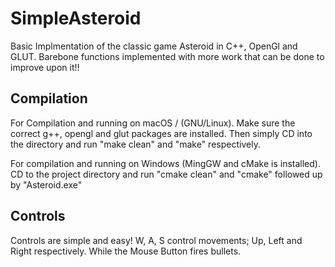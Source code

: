 # SimpleAsteroid

Basic Implmentation of the classic game Asteroid in C++, OpenGl and GLUT. Barebone functions implemented with more work that can be done to improve upon it!!

## Compilation
For Compilation and running on macOS / (GNU/Linux). Make sure the correct g++, opengl and glut packages are installed.
Then simply CD into the directory and run "make clean" and "make" respectively.

For compilation and running on Windows (MingGW and cMake is installed). CD to the project directory and run "cmake clean" and "cmake" followed up by "Asteroid.exe"

## Controls
Controls are simple and easy! W, A, S control movements; Up, Left and Right respectively. While the Mouse Button fires bullets.
